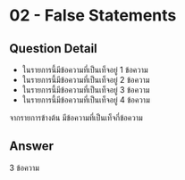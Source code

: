# 02 - False Statements
## Question Detail
- ในรายการนี้มีข้อความที่เป็นเท็จอยู่ 1 ข้อความ
- ในรายการนี้มีข้อความที่เป็นเท็จอยู่ 2 ข้อความ
- ในรายการนี้มีข้อความที่เป็นเท็จอยู่ 3 ข้อความ
- ในรายการนี้มีข้อความที่เป็นเท็จอยู่ 4 ข้อความ

จากรายการข้างต้น มีข้อความที่เป็นเท็จกี่ข้อความ

## Answer
3 ข้อความ
